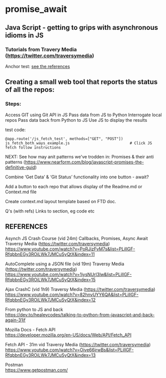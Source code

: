 # promise_await
## Java Script - getting to grips with asynchronous idioms in  JS
### Tutorials from Travery Media (https://twitter.com/traversymedia)

Anchor test:
[see the references](#references)

## Creating a small web tool that reports the status of all the repos:
### Steps:
Access GIT using Git API in JS
Pass data from JS to Python
Interrogate local repos
Pass data back from Python to JS
Use JS to display the results

test code:
```
@app.route('/js_fetch_test', methods=["GET", "POST"])
js_fetch_both_ways_example.js                           # Click JS fetch follow instructions
```

NEXT:
See how may anit patterns we've trodden in:
Promises & their anti patterns (https://www.nearform.com/blog/javascript-promises-the-definitive-guid)

Combine ‘Get Data’ & ‘Git Status’ functionality into one button - await?

Add a button to each repo that allows display of the Readme.md or Context.md file

Create context.md layout template based on FTD doc.

Q's (with refs)
Links to section, eg code etc




## REFERENCES
Asynch JS Crash Course (vid 24m) Callbacks, Promises, Async Await Traversy Media (https://twitter.com/traversymedia)\
https://www.youtube.com/watch?v=PoRJizFvM7s&list=PLillGF-RfqbbnEGy3ROiLWk7JMCuSyQtX&index=11

AutoComplete using a JSON file (vid 19m) Traversy Media (https://twitter.com/traversymedia)\
https://www.youtube.com/watch?v=1iysNUrI3lw&list=PLillGF-RfqbbnEGy3ROiLWk7JMCuSyQtX&index=15

Ajax CrashC (vid 1h9) Traversy Media (https://twitter.com/traversymedia)\
https://www.youtube.com/watch?v=82hnvUYY6QA&list=PLillGF-RfqbbnEGy3ROiLWk7JMCuSyQtX&index=12

From python to JS and back\
https://dev.to/healeycodes/talking-to-python-from-javascript-and-back-again-31jf

Mozilla Docs - Fetch API\
https://developer.mozilla.org/en-US/docs/Web/API/Fetch_API

Fetch API - 31m vid Traversy Media (https://twitter.com/traversymedia)\
https://www.youtube.com/watch?v=Oive66jrwBs&list=PLillGF-RfqbbnEGy3ROiLWk7JMCuSyQtX&index=13

Postman\
https://www.getpostman.com/
